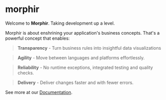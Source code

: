 # morphir
Welcome to **Morphir**.  Taking development up a level.

Morphir is about enshrining your application's business concepts.  That's a powerful concept that enables:

> **Transparency** - Turn business rules into insightful data visualizations

> **Agility** - Move between languages and platforms effortlessly.

> **Reliability** - No runtime exceptions, integrated testing and quality checks.

> **Delivery** - Deliver changes faster and with fewer errors.


See more at our [Documentation](https://morgan-stanley.github.io/morphir/).
